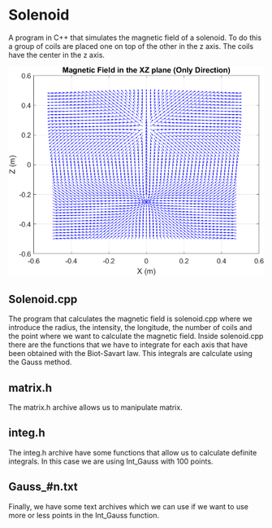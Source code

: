 # Solenoid
A program in C++ that simulates the magnetic field of a solenoid. To do this a group of coils are placed one on top of the other in the z axis. The coils have the center in the z axis.

![Magnetic Field](https://github.com/GinHar/Solenoid/blob/main/Magnetic_Field.png)

## Solenoid.cpp
The program that calculates the magnetic field is solenoid.cpp where we introduce the radius, the intensity, the longitude, the number of coils and the point where we want to calculate the magnetic field. Inside solenoid.cpp there are the functions that we have to integrate for each axis that have been obtained with the Biot-Savart law. This integrals are calculate using the Gauss method.

## matrix.h
The matrix.h archive allows us to manipulate matrix.

## integ.h
The integ.h archive have some functions that allow us to calculate definite integrals. In this case we are using Int_Gauss with 100 points.

## Gauss_#n.txt
Finally, we have some text archives which we can use if we want to use more or less points in the Int_Gauss function.

